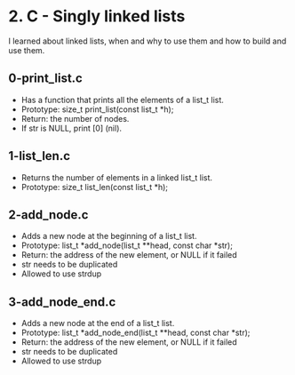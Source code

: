 # 2. C - Singly linked lists

I learned about linked lists, when and why to use them and how to build and use them. 

## 0-print_list.c
* Has a function that prints all the elements of a list_t list.
* Prototype: size_t print_list(const list_t *h);
* Return: the number of nodes.
* If str is NULL, print [0] (nil).

## 1-list_len.c
* Returns the number of elements in a linked list_t list.
* Prototype: size_t list_len(const list_t *h);

## 2-add_node.c
* Adds a new node at the beginning of a list_t list.
* Prototype: list_t *add_node(list_t **head, const char *str);
* Return: the address of the new element, or NULL if it failed
* str needs to be duplicated
* Allowed to use strdup

## 3-add_node_end.c
* Adds a new node at the end of a list_t list.
* Prototype: list_t *add_node_end(list_t **head, const char *str);
* Return: the address of the new element, or NULL if it failed
* str needs to be duplicated
* Allowed to use strdup


